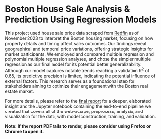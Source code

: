 # Boston House Sale Analysis & Prediction Using Regression Models


This project used house sale price data scraped from [Redfin](https://www.redfin.com) as of November 2023 to interpret the Boston housing market, 
focusing on how property details and timing affect sales outcomes. 
Our findings reveal geographical and temporal price variations, offering strategic insights for market participants. 
We employed and compared multiple regression and polynomial multiple regression analyses, and chose the simpler multiple regression as our final model for its potential better generalizability. 
Although our model captures notable trends reaching a validation R<sup>2</sup> of 0.65, its predictive precision is limited, indicating the potential influence of external factors.
This research serves as a foundational step for stakeholders aiming to optimize their engagement with the Boston real estate market.

For more details, please refer to the [final report](https://github.com/wjxiao2020/BostonHouseSalePrediction/blob/main/Report.pdf) for a deeper, elaborated insight 
and the Jupyter notebook containing the end-to-end pipeline we created that covers all of the web-scrape, preprocess, analysis, and visualization for the data, with model construction, training, and validation. 

**Note: If the report PDF fails to render, please consider using Firefox or Chrome to open it.**
